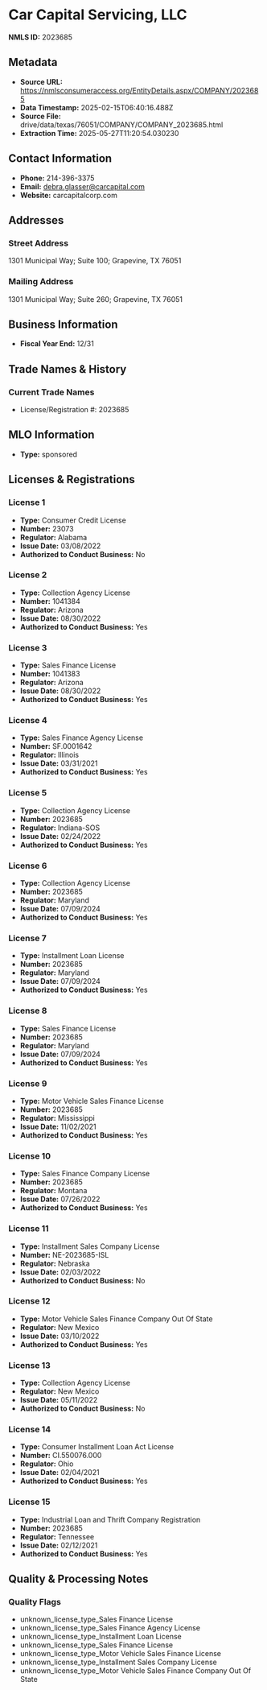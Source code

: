 # Car Capital Servicing, LLC

**NMLS ID:** 2023685

## Metadata
- **Source URL:** https://nmlsconsumeraccess.org/EntityDetails.aspx/COMPANY/2023685
- **Data Timestamp:** 2025-02-15T06:40:16.488Z
- **Source File:** drive/data/texas/76051/COMPANY/COMPANY_2023685.html
- **Extraction Time:** 2025-05-27T11:20:54.030230

## Contact Information
- **Phone:** 214-396-3375
- **Email:** debra.glasser@carcapital.com
- **Website:** carcapitalcorp.com

## Addresses
### Street Address
1301 Municipal Way; Suite 100; Grapevine, TX 76051

### Mailing Address
1301 Municipal Way; Suite 260; Grapevine, TX 76051

## Business Information
- **Fiscal Year End:** 12/31

## Trade Names & History
### Current Trade Names
- License/Registration #: 2023685

## MLO Information
- **Type:** sponsored

## Licenses & Registrations

### License 1
- **Type:** Consumer Credit License
- **Number:** 23073
- **Regulator:** Alabama
- **Issue Date:** 03/08/2022
- **Authorized to Conduct Business:** No

### License 2
- **Type:** Collection Agency License
- **Number:** 1041384
- **Regulator:** Arizona
- **Issue Date:** 08/30/2022
- **Authorized to Conduct Business:** Yes

### License 3
- **Type:** Sales Finance License
- **Number:** 1041383
- **Regulator:** Arizona
- **Issue Date:** 08/30/2022
- **Authorized to Conduct Business:** Yes

### License 4
- **Type:** Sales Finance Agency License
- **Number:** SF.0001642
- **Regulator:** Illinois
- **Issue Date:** 03/31/2021
- **Authorized to Conduct Business:** Yes

### License 5
- **Type:** Collection Agency License
- **Number:** 2023685
- **Regulator:** Indiana-SOS
- **Issue Date:** 02/24/2022
- **Authorized to Conduct Business:** Yes

### License 6
- **Type:** Collection Agency License
- **Number:** 2023685
- **Regulator:** Maryland
- **Issue Date:** 07/09/2024
- **Authorized to Conduct Business:** Yes

### License 7
- **Type:** Installment Loan License
- **Number:** 2023685
- **Regulator:** Maryland
- **Issue Date:** 07/09/2024
- **Authorized to Conduct Business:** Yes

### License 8
- **Type:** Sales Finance License
- **Number:** 2023685
- **Regulator:** Maryland
- **Issue Date:** 07/09/2024
- **Authorized to Conduct Business:** Yes

### License 9
- **Type:** Motor Vehicle Sales Finance License
- **Number:** 2023685
- **Regulator:** Mississippi
- **Issue Date:** 11/02/2021
- **Authorized to Conduct Business:** Yes

### License 10
- **Type:** Sales Finance Company License
- **Number:** 2023685
- **Regulator:** Montana
- **Issue Date:** 07/26/2022
- **Authorized to Conduct Business:** Yes

### License 11
- **Type:** Installment Sales Company License
- **Number:** NE-2023685-ISL
- **Regulator:** Nebraska
- **Issue Date:** 02/03/2022
- **Authorized to Conduct Business:** No

### License 12
- **Type:** Motor Vehicle Sales Finance Company Out Of State
- **Regulator:** New Mexico
- **Issue Date:** 03/10/2022
- **Authorized to Conduct Business:** Yes

### License 13
- **Type:** Collection Agency License
- **Regulator:** New Mexico
- **Issue Date:** 05/11/2022
- **Authorized to Conduct Business:** No

### License 14
- **Type:** Consumer Installment Loan Act License
- **Number:** CI.550076.000
- **Regulator:** Ohio
- **Issue Date:** 02/04/2021
- **Authorized to Conduct Business:** Yes

### License 15
- **Type:** Industrial Loan and Thrift Company Registration
- **Number:** 2023685
- **Regulator:** Tennessee
- **Issue Date:** 02/12/2021
- **Authorized to Conduct Business:** Yes

## Quality & Processing Notes
### Quality Flags
- unknown_license_type_Sales Finance License
- unknown_license_type_Sales Finance Agency License
- unknown_license_type_Installment Loan License
- unknown_license_type_Sales Finance License
- unknown_license_type_Motor Vehicle Sales Finance License
- unknown_license_type_Installment Sales Company License
- unknown_license_type_Motor Vehicle Sales Finance Company Out Of State
